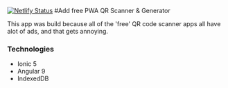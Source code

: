 [![Netlify Status](https://api.netlify.com/api/v1/badges/fab95c37-ef6d-421d-8ae7-26978f346a28/deploy-status)](https://app.netlify.com/sites/pwa-qr-scanner/deploys)
#Add free PWA QR Scanner & Generator

This app was build because all of the 'free' QR code scanner apps all have alot of ads, and that gets annoying.

### Technologies

- Ionic 5
- Angular 9
- IndexedDB

